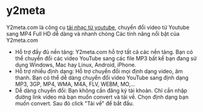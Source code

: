 # y2meta
Y2meta.com là công cụ <a href="https://www.y2meta.com/vi10/youtube-to-mp3">tải nhạc từ youtube</a>, chuyển đổi video từ Youtube sang MP4 Full HD dễ dàng và nhanh chóng
Các tính năng nổi bật của Y2meta.com
- Hỗ trợ đầy đủ nền tảng: Y2meta.com hỗ trợ tất cả các nền tảng. Bạn có thể chuyển đổi các video YouTube sang các file MP3 bất kể bạn đang sử dụng Windows, Mac hay Linux, Android, iPhone.
- Hỗ trợ nhiều định dạng:  Hỗ trợ chuyển đổi mọi định dạng video, âm thanh. Bạn có thể dễ dàng chuyển đổi video YouTube sang định dạng MP3, 3GP, MP4, WMA, M4A, FLV, WEBM, MO,...
- Dễ dàng chuyển đổi: Bạn không cần đăng ký tài khoản. Chỉ cần nhập đường link video mà bạn muốn convert và tải về. Chọn định dạng bạn muốn convert. Sau đó click "Tải về" để bắt đầu.
